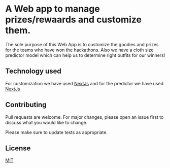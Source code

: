 # A Web app to manage prizes/rewaards and customize them. 

The sole purpose of this Web App is to customize the goodies and prizes for the teams who have won the hackathons. Also we have a cloth size predictor model which can help us to determine right outfits for our winners!

## Technology used
For customization we have used [NextJs](https://nextjs.org/) and for the predictor we have used [NextJs](https://nextjs.org/)


## Contributing

Pull requests are welcome. For major changes, please open an issue first
to discuss what you would like to change.

Please make sure to update tests as appropriate.

## License

[MIT](https://choosealicense.com/licenses/mit/)
